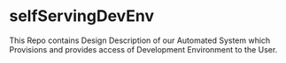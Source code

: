 # selfServingDevEnv
This Repo contains Design Description of our Automated System which Provisions and provides access of Development Environment to the User.
